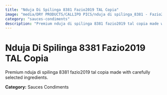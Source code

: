 ```yaml
---
title: "Nduja Di Spilinga 8381 Fazio2019 TAL Copia"
image: "media/DRY PRODUCTS/CALLIPO PICS/nduja di spilinga_8381 - Fazio2019_TAL copia.jpg"
category: "sauces-condiments"
description: "Premium nduja di spilinga 8381 fazio2019 tal copia made with carefully selected ingredients."
---
```


# Nduja Di Spilinga 8381 Fazio2019 TAL Copia

Premium nduja di spilinga 8381 fazio2019 tal copia made with carefully selected ingredients.

**Category:** Sauces Condiments
